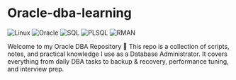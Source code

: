 # Oracle-dba-learning

![Linux](https://img.shields.io/badge/Linux-Server-black?logo=linux&logoColor=white)
![Oracle](https://img.shields.io/badge/Oracle-Database-red?logo=oracle&logoColor=white)
![SQL](https://img.shields.io/badge/SQL-Structured%20Query%20Language-blue?logo=sqlite&logoColor=white)
![PLSQL](https://img.shields.io/badge/PL%2FSQL-Programming-green?logo=oracle&logoColor=white)
![RMAN](https://img.shields.io/badge/RMAN-Backup%20%26%20Recovery-orange?logo=databricks&logoColor=white)


Welcome to my Oracle DBA Repository 🚀
This repo is a collection of scripts, notes, and practical knowledge I use as a Database Administrator.
It covers everything from daily DBA tasks to backup & recovery, performance tuning, and interview prep.

